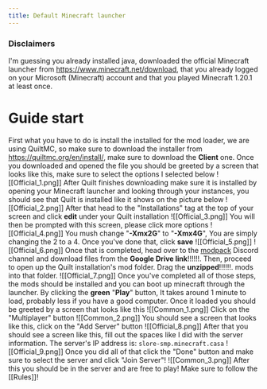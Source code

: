 ```yaml
---
title: Default Minecraft launcher
---
```

### Disclaimers
I'm guessing you already installed java, downloaded the official Minecraft launcher from https://www.minecraft.net/download, that you already logged on your Microsoft (Minecraft) account and that you played Minecraft 1.20.1 at least once.

# Guide start

First what you have to do is install the installed for the mod loader, we are using QuiltMC, so make sure to download the installer from https://quiltmc.org/en/install/, make sure to download the **Client** one.
Once you downloaded and opened the file you should be greeted by a screen that looks like this, make sure to select the options I selected below
![[Official_1.png]]
After Quilt finishes downloading make sure it is installed by opening your Minecraft launcher and looking through your instances, you should see that Quilt is installed like it shows on the picture below
![[Official_2.png]]
After that head to the "Installations" tag at the top of your screen and click **edit** under your Quilt installation
![[Official_3.png]]
You will then be prompted with this screen, please click more options
![[Official_4.png]]
You mush change "**-Xmx2G**" to "**-Xmx4G**", You are simply changing the 2 to a 4. Once you've done that, click **save**
![[Official_5.png]]
![[Official_6.png]]
Once that is completed, head over to ⁠the [modpack](https://discord.com/channels/1221495511354179664/1221499038180970567) Discord channel and download files from the **Google Drive link**!!!!!!. Then, proceed to open up the Quilt installation's mod folder. Drag the **unzipped**!!!!!!. mods into that folder.
![[Official_7.png]]
Once you've completed all of those steps, the mods should be installed and you can boot up minecraft through the launcher. By clicking the **green** "**Play**" button, It takes around 1 minute to load, probably less if you have a good computer.
Once it loaded you should be greeted by a screen that looks like this
![[Common_1.png]]
Click on the "Multiplayer" button
![[Common_2.png]]
You should see a screen that looks like this, click on the "Add Server" button
![[Official_8.png]]
After that you should see a screen like this, fill out the spaces like I did with the server information.
The server's IP address is:
```slore-smp.minecraft.casa```
![[Official_9.png]]
Once you did all of that click the "Done" button and make sure to select the server and click "Join Server"!
![[Common_3.png]]
After this you should be in the server and are free to play! Make sure to follow the [[Rules]]!

